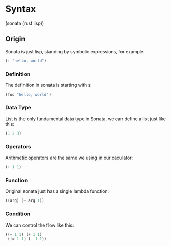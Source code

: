 # Syntax

(sonata (rust lisp))

## Origin

Sonata is just lisp, standing by symbolic expressions, for example:

```lisp
(: "hello, world")
```

### Definition

The definition in sonata is starting with `$`:

```lisp
(foo "hello, world")
```

### Data Type

List is the only fundamental data type in Sonata, we can define a list just like this:

```lisp
(1 2 3)
```

### Operators

Arithmetic operators are the same we using in our caculator:

```lisp
(+ 1 1)
```

### Function

Original sonata just has a single lambda function:

```lisp
((arg) (+ arg 1))
```

### Condition

We can control the flow like this:

```lisp
((= 1 1) (+ 1 1)
 (!= 1 1) (- 1 1))
```